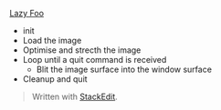 [Lazy Foo](https://lazyfoo.net/tutorials/SDL/05_optimized_surface_loading_and_soft_stretching/index.php)

 - init
 - Load the image
 - Optimise and strecth the image
 - Loop until a quit command is received
    - Blit the image surface into the window surface
 - Cleanup and quit

> Written with [StackEdit](https://stackedit.io/).